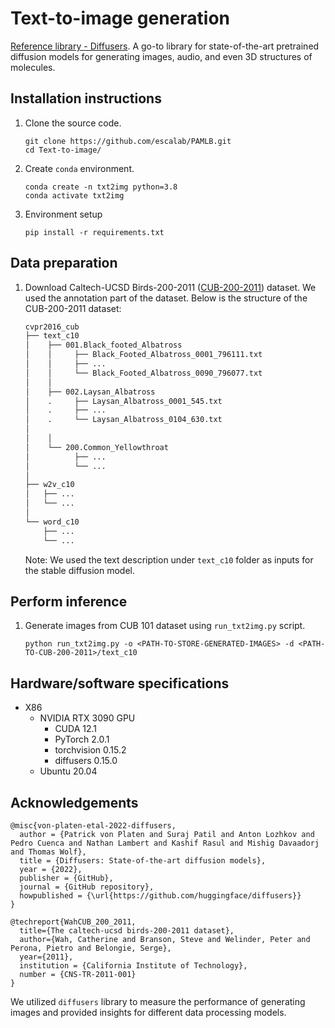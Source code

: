 # Text-to-image generation

[Reference library - Diffusers](https://github.com/huggingface/diffusers). A go-to library for state-of-the-art pretrained diffusion models for generating images, audio, and even 3D structures of molecules.

## Installation instructions
1. Clone the source code.

	```
	git clone https://github.com/escalab/PAMLB.git
	cd Text-to-image/
	```

2. Create `conda` environment.

	```
	conda create -n txt2img python=3.8
	conda activate txt2img
	```

3. Environment setup

	```
	pip install -r requirements.txt
	```	
	
	
## Data preparation

1. Download Caltech-UCSD Birds-200-2011 ([CUB-200-2011](https://www.vision.caltech.edu/datasets/cub_200_2011/)) dataset. We used the annotation part of the dataset. Below is the structure of the CUB-200-2011 dataset:

	```md
	cvpr2016_cub
	├── text_c10
	│    ├── 001.Black_footed_Albatross
	│    │     ├── Black_Footed_Albatross_0001_796111.txt
	│    │     ├── ...
	│    │     └── Black_Footed_Albatross_0090_796077.txt
	│    │
	│    ├── 002.Laysan_Albatross
	│    .     ├── Laysan_Albatross_0001_545.txt
	│    .     ├── ...
	│    .     └── Laysan_Albatross_0104_630.txt
	│    
	│    │   
	│    └── 200.Common_Yellowthroat
	│          ├── ...
	│          └── ...
	│
	├── w2v_c10
	│   ├── ...
	│   └── ...
	│   
	└── word_c10 
	    ├── ...
	    └── ...  
	```

	Note: We used the text description under `text_c10` folder as inputs for the stable diffusion model.
	
## Perform inference
	
1. Generate images from CUB 101 dataset using `run_txt2img.py` script.

	```
	python run_txt2img.py -o <PATH-TO-STORE-GENERATED-IMAGES> -d <PATH-TO-CUB-200-2011>/text_c10
	```
	

## Hardware/software specifications
- X86
	- NVIDIA RTX 3090 GPU
		- CUDA 12.1
		- PyTorch 2.0.1
		- torchvision 0.15.2
		- diffusers 0.15.0
	- Ubuntu 20.04


## Acknowledgements

```
@misc{von-platen-etal-2022-diffusers,
  author = {Patrick von Platen and Suraj Patil and Anton Lozhkov and Pedro Cuenca and Nathan Lambert and Kashif Rasul and Mishig Davaadorj and Thomas Wolf},
  title = {Diffusers: State-of-the-art diffusion models},
  year = {2022},
  publisher = {GitHub},
  journal = {GitHub repository},
  howpublished = {\url{https://github.com/huggingface/diffusers}}
}
```

```
@techreport{WahCUB_200_2011,
  title={The caltech-ucsd birds-200-2011 dataset},
  author={Wah, Catherine and Branson, Steve and Welinder, Peter and Perona, Pietro and Belongie, Serge},
  year={2011},
  institution = {California Institute of Technology},
  number = {CNS-TR-2011-001}
}
```

We utilized `diffusers` library to measure the performance of generating images and provided insights for different data processing models.
